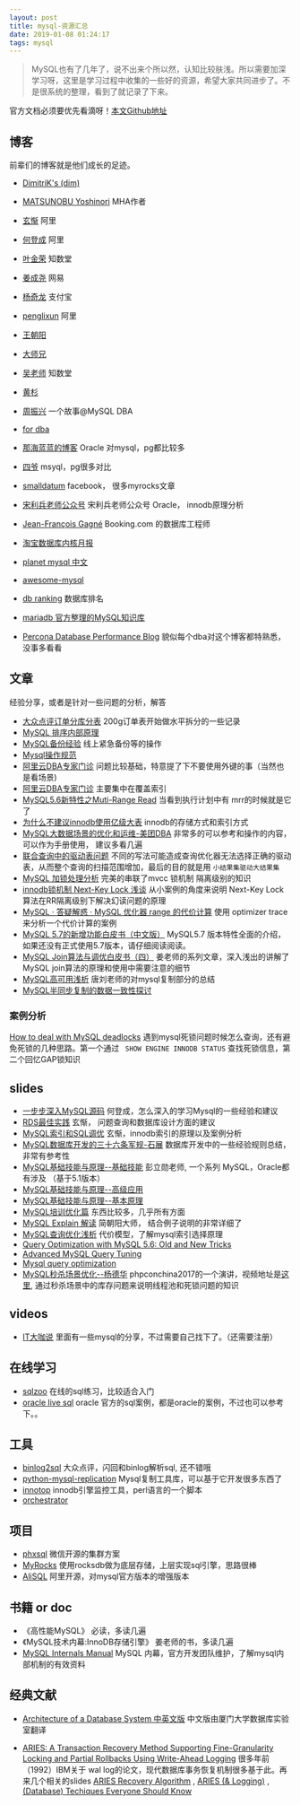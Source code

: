 ```yaml
--- 
layout: post 
title: mysql-资源汇总 
date: 2019-01-08 01:24:17 
tags: mysql 
---
```


>  MySQL也有了几年了，说不出来个所以然，认知比较肤浅。所以需要加深学习呀，这里是学习过程中收集的一些好的资源，希望大家共同进步了。不是很系统的整理，看到了就记录了下来。

官方文档必须要优先看滴呀！[本文Github地址](https://github.com/orangle/study-resources)

## 博客
前辈们的博客就是他们成长的足迹。

* [DimitriK's (dim)](http://dimitrik.free.fr/blog/archives/cat_mysql.html)
* [MATSUNOBU Yoshinori](http://yoshinorimatsunobu.blogspot.ca/) MHA作者
* [玄惭](http://hidba.org/) 阿里
* [何登成](http://hedengcheng.com/) 阿里
* [叶金荣](http://imysql.com/) 知数堂
* [姜成尧](http://www.innomysql.com/) 网易
* [杨奇龙](http://blog.itpub.net/22664653/) 支付宝
* [penglixun](http://www.penglixun.com/) 阿里
* [王朝阳](http://www.royalwzy.com/)
* [大师兄](http://www.cnblogs.com/gomysql)
* [吴老师](http://wubx.net)  知数堂
* [黄杉](http://blog.csdn.net/mchdba)
* [周振兴](http://www.orczhou.com)  一个故事@MySQL DBA
* [for dba](http://fordba.com/category/mysql)
* [那海蓝蓝的博客](http://blog.163.com/li_hx/)  Oracle 对mysql，pg都比较多
* [四爷](http://blog.csdn.net/yueliangdao0608) msyql，pg很多对比
* [smalldatum](http://smalldatum.blogspot.com) facebook， 很多myrocks文章
* [宋利兵老师公众号](http://mp.weixin.qq.com/profile?src=3&timestamp=1485068751&ver=1&signature=97zp7qqm-wQSzWOAuHTac-wiNLUHTJMLOPyDgtnGluclBugccyOmXRDaBn2vTZ1pit9I9gfD5*T*dmzlHojIKw==) 宋利兵老师公众号 Oracle， innodb原理分析
* [Jean-François Gagné](http://jfg-mysql.blogspot.ca/) Booking.com 的数据库工程师

* [淘宝数据库内核月报](http://mysql.taobao.org/monthly/)
* [planet mysql 中文](https://planet.mysql.com/zh/)
* [awesome-mysql](https://github.com/shlomi-noach/awesome-mysql/blob/gh-pages/index.md)
* [db ranking](http://db-engines.com/en/ranking) 数据库排名
* [mariadb 官方整理的MySQL知识库](https://mariadb.com/kb/en/mariadb/optimization-and-tuning/)
* [Percona Database Performance Blog](https://www.percona.com/blog/) 貌似每个dba对这个博客都特熟悉，没事多看看


## 文章
经验分享，或者是针对一些问题的分析，解答

* [大众点评订单分库分表](http://tech.meituan.com/dianping_order_db_sharding.html) 200g订单表开始做水平拆分的一些记录
* [MySQL 排序内部原理](https://mp.weixin.qq.com/s/oVl0Ih86CWT77npdS5cF1g)
* [MySQL备份经验](https://mp.weixin.qq.com/s/TxveGZK9o2QBEJbx1Vd9MA) 线上紧急备份等的操作
* [Mysql操作规范](http://blog.itpub.net/29320885/viewspace-1716164/)
* [阿里云DBA专家门诊](https://bbs.aliyun.com/read/189202.html)  问题比较基础，特意提了下不要使用外键的事（当然也是看场景)
* [阿里云DBA专家门诊](https://bbs.aliyun.com/read/241176.html) 主要集中在覆盖索引
* [MySQL5.6新特性之Muti-Range Read](http://blog.itpub.net/22664653/viewspace-1673682/) 当看到执行计划中有 mrr的时候就是它了
* [为什么不建议innodb使用亿级大表](http://xiaorui.cc/2016/12/08/为什么不建议innodb使用亿级大表/) innodb的存储方式和索引方式
* [MySQL大数据场景的优化和运维-美团DBA](https://mp.weixin.qq.com/s?__biz=MzAwMDU1MTE1OQ==&mid=209403337&idx=1&sn=f99429e24e8c591111a355e072f93e05) 非常多的可以参考和操作的内容，可以作为手册使用， 建议多看几遍
* [联合查询中的驱动表问题](http://www.cnblogs.com/zhengyun_ustc/p/slowquery1.html)  不同的写法可能造成查询优化器无法选择正确的驱动表，从而整个查询的扫描范围增加，最后的目的就是用 `小结果集驱动大结果集`
* [MySQL 加锁处理分析](http://hedengcheng.com/?p=771)  完美的串联了mvcc 锁机制 隔离级别的知识
* [innodb锁机制 Next-Key Lock 浅谈](http://www.cnblogs.com/zhoujinyi/p/3435982.html) 从小案例的角度来说明 Next-Key Lock算法在RR隔离级别下解决幻读问题的原理
* [MySQL · 答疑解惑 · MySQL 优化器 range 的代价计算](http://mysql.taobao.org/monthly/2015/11/07/) 使用 optimizer trace 来分析一个代价计算的案例
* [MySQL 5.7的新增功能白皮书（中文版）](https://mp.weixin.qq.com/s/pmycCxLM_9vzrMsX4eDFFQ) MySQL5.7 版本特性全面的介绍，如果还没有正式使用5.7版本，请仔细阅读阅读。
* [MySQL Join算法与调优白皮书（四）](https://mp.weixin.qq.com/s/vt7YjxaikJh14pnY2FAWvg) 姜老师的系列文章，深入浅出的讲解了 MySQL join算法的原理和使用中需要注意的细节
* [MySQL高可用浅析](http://www.jianshu.com/p/cc6746ac4fc2) 唐刘老师的对mysql复制部分的总结
* [MySQL半同步复制的数据一致性探讨](https://mp.weixin.qq.com/s/3DeXEd2ZjjutxRyo_3coaQ)


### 案例分析

[How to deal with MySQL deadlocks](https://www.percona.com/blog/2014/10/28/how-to-deal-with-mysql-deadlocks/) 遇到mysql死锁问题时候怎么查询，还有避免死锁的几种思路。第一个通过 ` SHOW ENGINE INNODB STATUS` 查找死锁信息，第二个回忆GAP锁知识


## slides

* [一步步深入MySQL源码](http://hotpu-meeting.b0.upaiyun.com/2014dtcc/post_pdf/hedengcheng.pdf) 何登成，怎么深入的学习Mysql的一些经验和建议
* [RDS最佳实践](https://bbs.aliyun.com/read/168647.html) 玄惭， 问题查询和数据库设计方面的建议
* [MySQL索引和SQL调优](https://bbs.aliyun.com/read/189202.html?displayMode=1&page=3#601628)   玄惭，innodb索引的原理以及案例分析
* [MySQL数据库开发的三十六条军规-石展](http://wenku.baidu.com/view/3e294a52f01dc281e53af0f1.html) 数据库开发中的一些经验规则总结，非常有参考性
* [MySQL基础技能与原理--基础技能](http://www.slideshare.net/plinux/mysql1-5066095)  彭立勋老师, 一个系列 MySQL，Oracle都有涉及 （基于5.1版本）
* [MySQL基础技能与原理--高级应用](http://www.slideshare.net/plinux/mysql2-5066096)
* [MySQL基础技能与原理--基本原理](http://www.slideshare.net/plinux/mysql3)
* [MySQL培训优化篇](http://www.slideshare.net/sunmonth/mysql-24283118)  东西比较多，几乎所有方面
* [MySQL Explain 解读](http://www.slideshare.net/sky000/mysql-explain) 简朝阳大师， 结合例子说明的非常详细了
* [MySQL查询优化浅析](http://hedengcheng.com/?p=372) 代价模型，了解mysql索引选择原理
* [Query Optimization with MySQL 5.6: Old and New Tricks](https://www.slideshare.net/jynus/query-optimization56)
* [Advanced MySQL Query Tuning](https://www.slideshare.net/AlexanderRubin1/meetup-tour-queryoptimizationnew)
* [Mysql query optimization](https://www.slideshare.net/caibaohua/mysql-query-optimization-4719028)
* [MySQL秒杀场景优化--杨德华](https://github.com/ThinkDevelopers/PHPConChina/blob/master/PHPCON2017/MySQL%E7%A7%92%E6%9D%80%E5%9C%BA%E6%99%AF%E4%BC%98%E5%8C%96--%E6%9D%A8%E5%BE%B7%E5%8D%8E%40PHPCON2017.pdf) phpconchina2017的一个演讲，视频地址是[这里](http://www.itdks.com/dakalive/detail/2291), 通过秒杀场景中的库存问题来说明线程池和死锁问题的知识


## videos

* [IT大咖说](http://www.itdks.com/dakashuo/index) 里面有一些mysql的分享，不过需要自己找下了。（还需要注册）

## 在线学习

* [sqlzoo](https://sqlzoo.net/) 在线的sql练习，比较适合入门
* [oracle live sql](https://livesql.oracle.com/apex/livesql/file/toc.html#A7) oracle 官方的sql案例，都是oracle的案例，不过也可以参考下。。


## 工具

* [binlog2sql](https://github.com/danfengcao/binlog2sql) 大众点评，闪回和binlog解析sql,  还不错哦
* [python-mysql-replication](https://github.com/noplay/python-mysql-replication) Mysql复制工具库，可以基于它开发很多东西了
* [innotop](https://github.com/innotop/innotop) innodb引擎监控工具，perl语言的一个脚本
* [orchestrator](https://github.com/github/orchestrator)


## 项目

* [phxsql](https://github.com/Tencent/phxsql/wiki) 微信开源的集群方案
* [MyRocks](https://github.com/facebook/mysql-5.6/wiki) 使用rocksdb做为底层存储，上层实现sql引擎，思路很棒
* [AliSQL](https://github.com/alibaba/AliSQL/wiki) 阿里开源，对mysql官方版本的增强版本

## 书籍 or doc

* 《高性能MySQL》  必读，多读几遍
* 《MySQL技术内幕:InnoDB存储引擎》 姜老师的书，多读几遍
*  [MySQL Internals Manual](https://dev.mysql.com/doc/internals/en/) MySQL 内幕，官方开发团队维护，了解mysql内部机制的有效资料

## 经典文献
*  [Architecture of a Database System 中英文版](http://dblab.xmu.edu.cn/post/architecture-of-a-database-system/) 中文版由厦门大学数据库实验室翻译

* [ARIES: A Transaction Recovery Method Supporting Fine-Granularity Locking and Partial Rollbacks Using Write-Ahead Logging](https://people.eecs.berkeley.edu/~brewer/cs262/Aries.pdf) 很多年前（1992）IBM关于 wal log的论文，现代数据库事务恢复机制很多基于此。再来几个相关的slides [ARIES Recovery Algorithm](http://codex.cs.yale.edu/avi/db-book/db4/slide-dir/Aries.pdf) , [ARIES (& Logging)](http://odin.cse.buffalo.edu/teaching/cse-462/slides/18-Logging.pdf) , [(Database) Techiques Everyone Should Know](https://blog.acolyer.org/2016/01/03/database-techiques-everyone-should-know/)

